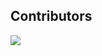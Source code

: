 
## Contributors

<a href="https://github.com/bhushankhopkarr/heart_failure_backend/graphs/contributors">
  <img src="https://contrib.rocks/image?repo=bhushankhopkarr/heart_failure_backend" />
</a>
